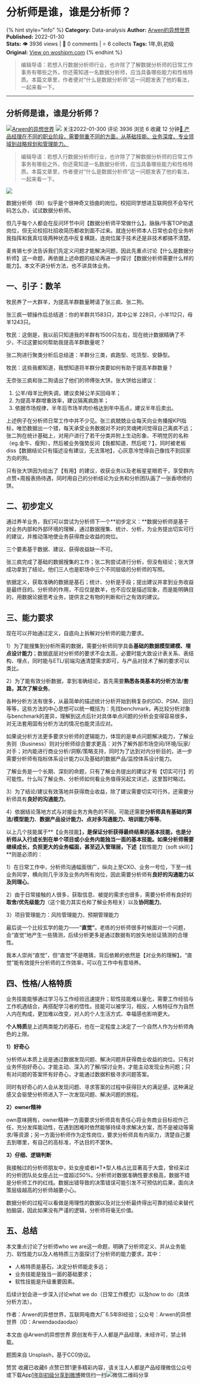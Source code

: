 # 分析师是谁，谁是分析师？
{% hint style="info" %}
**Category:** Data-analysis
**Author:** [Arwen的异想世界](https://www.woshipm.com/u/1388243)
**Published:** 2022-01-30  
**Stats:** 👁️ 3936 views | 💬 0 comments | ⭐ 6 collects
**Tags:** 1年,BI,初级
**Original:** [View on woshipm.com](https://www.woshipm.com/data-analysis/5305023.html)
{% endhint %}
> 编辑导语：若想入行数据分析师行业，也许除了了解数据分析师的日常工作事务有哪些之外，你还需知道一名数据分析师，应当具备哪些能力和性格特质。本篇文章里，作者便对“什么是数据分析师”这一问题发表了他的看法，一起来看一下。

---

## 分析师是谁，谁是分析师？

[![](https://image.woshipm.com/wp-files/2022/01/3o2xMzaX2iYXngzb3bVR.jpg!/both/72x72)](https://www.woshipm.com/u/1388243)[Arwen的异想世界](https://www.woshipm.com/u/1388243) ![](https://static.woshipm.com/tag/1101_1@2x.png) 关注2022-01-300 评论 3936 浏览 6 收藏 12 分钟[🔗 产品经理在不同的职业阶段，需要侧重不同的方面，从基础技能、业务深度、专业领域到战略规划和管理能力。](https://ke.qidianla.com/courses/90pm)

> 编辑导语：若想入行数据分析师行业，也许除了了解数据分析师的日常工作事务有哪些之外，你还需知道一名数据分析师，应当具备哪些能力和性格特质。本篇文章里，作者便对“什么是数据分析师”这一问题发表了他的看法，一起来看一下。

![](https://image.woshipm.com/wp-files/2022/01/OG1KO7akUSRgcADqDWHL.jpg)

数据分析师（BI）似乎是个很神奇又扭曲的岗位。校招同学想进互联网但不会写代码怎么办，试试数据分析师。

但几乎每个人都会在反问环节中问【数据分析师平常做什么】。脉脉/牛客TOP劝退岗位，但无论校招社招收简历都收到面不过来。就连分析师本人日常也会在业务听我指挥和我真垃圾两种状态中反复横跳，连岗位属于技术还是非技术都搞不清楚。

麦肯锡七步法告诉我们先定义问题才能解决问题，因此先重点讨论【什么是数据分析师】这一命题，再依据上述命题的结论再进一步探讨【数据分析师需要什么样的能力】。本文不讲分析方法，也不讲具体业务。

## 一、引子：数羊

牧民养了一大群羊，为提高羊群数量聘请了张三疯、张二狗。

张三疯一顿操作后总结道：你的羊群共1583只，其中公羊 228只，小羊112只，母羊1243只。

牧民：这倒是，我以前只知道我的羊群有1500只左右，现在统计数据精确了不少，不过这要如何帮助我提高羊群数量呢？

张二狗进行聚类分析后总结道：羊群分三类，疯跑型、吃货型、安静型。

牧民：这些我都知道，我想知道将羊群分类要如何有助于提高羊群数量？

无奈张三疯和张二狗请出了他们的师傅张大饼。张大饼给出建议：

1.  公羊/母羊比例失调，建议卖掉公羊买回母羊；
2.  为提高羊群增重效率，建议隔离疯跑羊；
3.  依据市场规律，半年后市场羊肉价格达到年中高点，建议半年后卖出。

上述例子在分析师日常工作中并不少见。张三疯兢兢业业每天向业务播报KPI指标，唯恐数据出一个错，每天承受业务数据对不对的灵魂拷问觉得自己离疯不远；张二狗在统计基础上，对用户进行了若干分类并附上生动形象、不明觉厉的名称（eg.金牛、瘦狗），然后被业务强势反问【我都知道，然后呢？】，同时被老板diss【数据结论只有描述没有建议，无法落地】，心灰意冷觉得自己像找不到回家方向的狗。

只有张大饼因为给出了【有用】的建议，收获业务以及老板星星眼若干，享受群内点赞+周报表扬待遇，同时用自己的分析结论为业务和分析团队画了一张香喷喷的饼。

## 二、初步定义

通过养羊业务，我们可以尝试为分析师下一个**初步定义：**数据分析师是基于对业务内部和外部环境的理解，通过数据搜集、统计、分析，为业务提出切实可行的建议，并推动落地使业务获得商业收益的岗位。

三个要素基于数据、建议、获得收益缺一不可。

张三疯完成了基础的数据搜集的工作；张二狗尝试进行分析，但没有结论；张大饼成功拿到了结论。他们三人也是职场中三个不同层级的分析师的写照。

依据定义，获取准确的数据是基石；统计、分析是手段；提出建议并拿到业务收益是最终目的。分析师的作用，不应仅是数羊，也不应仅是描述现象，而是能明确目的，用数据论据思考业务，提供言之有物的判断和行之有效的建议。

## 三、能力要求

现在可以开始通过定义，自底向上拆解对分析师的能力要求。

1）为了能搜集到分析所需的数据，需要分析师同学具备**基础的数据模型建模、埋点设计能力**；数据底层对分析师的要求不会太高，必要时能大致设计表关系、表结构、埋点，同时能与ETL/前端沟通清楚需求即可，与产品对技术了解的要求可以类比。

2）为了能有效分析数据，拿到准确结论，首先需要**熟悉各类基本的分析方法/套路，其次了解业务**。

各种分析方法有很多，从最简单的描述统计分析开始到稍复杂的DID、PSM、回归等等，这些方法的中心思想可以统一概括为：先找benchmark，再比较分析对象与benchmark的差异，理解到这点后针对具体单点问题的分析会变得容易很多，对无法套用固有分析方法的情况也能灵活应对。

如果说分析方法更多要求分析师的逻辑能力，体现的是单点问题解决能力，了解业务则（Business）则对分析师综合要求更高：对外了解外部市场空间/环境/玩家/对手；对内能进行商业分析/洞察/策略支持，同时为了达到对内分析目的，进一步需要分析师有指标体系设计能力以及基础的数据产品/监控体系设计能力。

了解业务是一个长期、深刻的命题，只有了解业务提出的建议才有【切实可行】的可能性。什么叫了解业务、分析师如何看业务值得另起文详述，这里暂时略过。

3）为了结论/建议有效落地并获得商业收益，除了建议需要切实可行外，还需要分析师具有**良好的沟通能力**。

4）依据结论落地方式与对接业务方角色的不同，可能还需要**分析师具有基础的算法/模型能力**、**数据产品设计能力、点对多沟通能力、培训能力等等**。

以上几个技能属于**【业务技能】**，是保证分析获得最终结果的基本技能，也是分析师从入行成长到在单个项目或小业务内能独当一面的基本技能。如果分析师需要继续成长，负担更大的业务幅面，甚至迈入管理层，下述**【软性能力（soft skill）】**则是必须的：

1）在日常工作中，分析师沟通幅面很广，纵向上至CXO、业务一号位，下至一线业务同学，横向则几乎涉及业务内所有岗位，因此需要分析师有**良好的沟通能力以及同理心**。

2）由于日常接触的人很多，获取信息、被提的需求也很多，需要分析师有良好的**取舍/优先级能力**（这个能力其实也和了解业务相关）以及**协同能力**。

3）项目管理能力：风险管理能力、预期管理能力

最后说一个比较玄学的能力——“**直觉”**。老练的分析师很多时候面对一个问题，会“直觉”地产生一些猜测，后续分析更多是通过数据有的放矢地验证猜测的合理性。

我本人崇尚“直觉”，但“直觉”不是瞎猜，背后依赖的依然是【对业务的理解】。“直觉”能有效提升分析师的工作效率，可以在工作中有意培养。

## 四、性格/人格特质

业务技能能够通过学习与工作经验迅速提升；软性技能难以量化，需要工作经验与工作机遇结合，再搭配学习者的悟性。技能可以被学习，相反，人格特征作为自然人内在构成，更加难以改变，对人的个人生活方式、幸福感也影响更大。

**个人特质**是上述两类能力的基石，也在一定程度上决定了一个自然人作为分析师角色的上限。

**1）好奇心**

分析师从本质上说是通过数据发现问题、解决问题并获得商业收益的岗位。只有对业务怀抱好奇心，才能主动、深入的了解/探讨业务，才能主动发现业务问题；只有对问题的答案怀有好奇心，才能通过数据积极寻求问题答案。

同时有好奇心的人会从发现问题、寻求答案的过程中获得巨大的满足感，这种满足感又会驱使分析师进入下一次发现问题、解决问题的旅程。

**2）owner精神**

own意味拥有，owner精神一方面要求分析师具有责任心将业务商业目标视作己任，充分发挥能动性，在遇到困难时依然能够持续寻求解决方案，而不是被动等需求/等资源；另一方面分析师作为定性岗位，要求分析师具有内驱力，清楚自己要去到哪里，有自己的高标准，不达目的不罢休。

**3）仔细、逻辑判断**

我接触过的分析师朋友中，处女座或者I\*T\*型人格占比显著高于大盘，曾经呆过的分析团队处女座占比一度超过50%。分析师对数据准确性要求极高，数据不错是分析师工作的红线。数据出错导致的决策错误可能引发不可预估的后果，面向决策层级越高的分析师越要小心。

数据分析的过程可以看做是用理性的数据以及对比分析最终得出可靠的结论来替代拍脑袋，因此如果没有严谨的逻辑，分析师将毫无价值。

## 五、总结

本文重点讨论了分析师who we are这一命题，明确了分析师定义、并从业务能力、软性能力以及人格特质三方面探讨了分析师的能力要求，其中：

*   人格特质是基石，决定分析师能走多远；
*   业务技能是独当一面的基础要求；
*   软性技能是升级重要因素。

后续计划会进一步深入讨论what we do（日常工作模式）以及how to do（具体分析方法）。

作者：Arwen的异想世界，互联网电商大厂6.5年BI经验；公众号：Arwen的异想世界（ID：Arwendaodaodao）

本文由 @Arwen的异想世界 原创发布于人人都是产品经理，未经许可，禁止转载。

题图来自 Unsplash，基于CC0协议。

赞赏 收藏已收藏6 点赞已赞1更多精彩内容，请关注人人都是产品经理微信公众号或下载App[1年](https://www.woshipm.com/tag/1%e5%b9%b4)[BI](https://www.woshipm.com/tag/bi)[初级](https://www.woshipm.com/tag/%e5%88%9d%e7%ba%a7)[分享到微博](https://service.weibo.com/share/share.php?appkey=2775287854&title=分析师是谁，谁是分析师？&url=https://www.woshipm.com/data-analysis/5305023.html&pic=https://image.woshipm.com/wp-files/2022/01/OG1KO7akUSRgcADqDWHL.jpg)微信扫一扫![微信二维码](https://api.pwmqr.com/qrcode/create/?url=https://www.woshipm.com/data-analysis/5305023.html)分享